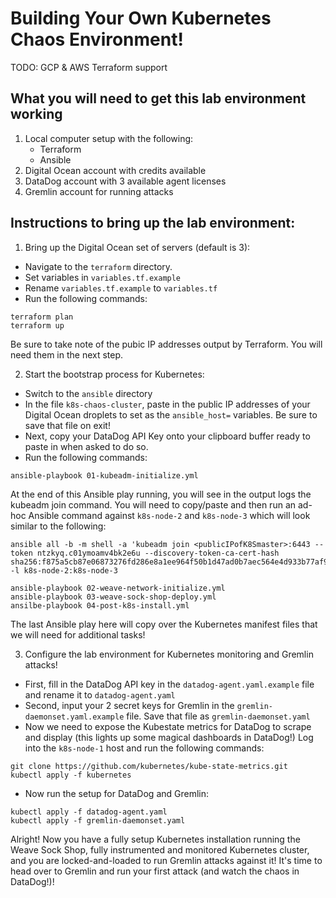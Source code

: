 # Building Your Own Kubernetes Chaos Environment!

TODO: GCP & AWS Terraform support

## What you will need to get this lab environment working
1. Local computer setup with the following:
	* Terraform
	* Ansible
2. Digital Ocean account with credits available
3. DataDog account with 3 available agent licenses
4. Gremlin account for running attacks

## Instructions to bring up the lab environment:
1. Bring up the Digital Ocean set of servers (default is 3):
- Navigate to the `terraform` directory.
- Set variables in `variables.tf.example`
- Rename `variables.tf.example` to `variables.tf`
- Run the following commands:
```
terraform plan
terraform up
```
Be sure to take note of the pubic IP addresses output by Terraform. You will need them in the next step.

2. Start the bootstrap process for Kubernetes:
- Switch to the `ansible` directory
- In the file `k8s-chaos-cluster`, paste in the public IP addresses of your Digital Ocean droplets to set as the `ansible_host=` variables.  Be sure to save that file on exit!
- Next, copy your DataDog API Key onto your clipboard buffer ready to paste in when asked to do so.
- Run the following commands:
```
ansible-playbook 01-kubeadm-initialize.yml
```
At the end of this Ansible play running, you will see in the output logs the kubeadm join command.  You will need to copy/paste and then run an ad-hoc Ansible command against `k8s-node-2` and `k8s-node-3` which will look similar to the following:
```
ansible all -b -m shell -a 'kubeadm join <publicIPofK8Smaster>:6443 --token ntzkyq.c01ymoamv4bk2e6u --discovery-token-ca-cert-hash sha256:f875a5cb87e06873276fd286e8a1ee964f50b1d47ad0b7aec564e4d933b77af9' -l k8s-node-2:k8s-node-3
```

```
ansible-playbook 02-weave-network-initialize.yml
ansible-playbook 03-weave-sock-shop-deploy.yml
ansilbe-playbook 04-post-k8s-install.yml
```
The last Ansible play here will copy over the Kubernetes manifest files that we will need for additional tasks!

3. Configure the lab environment for Kubernetes monitoring and Gremlin attacks!
- First, fill in the DataDog API key in the `datadog-agent.yaml.example` file and rename it to `datadog-agent.yaml`
- Second, input your 2 secret keys for Gremlin in the `gremlin-daemonset.yaml.example` file. Save that file as `gremlin-daemonset.yaml`
- Now we need to expose the Kubestate metrics for DataDog to scrape and display (this lights up some magical dashboards in DataDog!)  Log into the `k8s-node-1` host and run the following commands:
```
git clone https://github.com/kubernetes/kube-state-metrics.git
kubectl apply -f kubernetes
```
- Now run the setup for DataDog and Gremlin:
```
kubectl apply -f datadog-agent.yaml
kubectl apply -f gremlin-daemonset.yaml
```

Alright!  Now you have a fully setup Kubernetes installation running the Weave Sock Shop, fully instrumented and monitored Kubernetes cluster, and you are locked-and-loaded to run Gremlin attacks against it! It's time to head over to Gremlin and run your first attack (and watch the chaos in DataDog!)!
